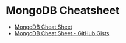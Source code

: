 # MongoDB Cheatsheet

- [MongoDB Cheat Sheet](https://developer.mongodb.com/quickstart/cheat-sheet/)
- [MongoDB Cheat Sheet - GitHub Gists](https://gist.github.com/bradtraversy/f407d642bdc3b31681bc7e56d95485b6)
